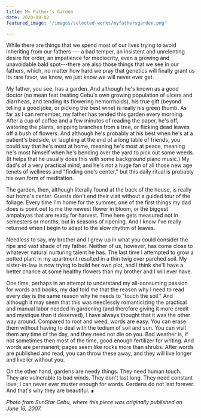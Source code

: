```yaml
---
title: My Father's Garden
date: 2020-09-02
featured_image: "/images/selected-works/myfathersgarden.png"

---
```

While there are things that we spend most of our lives trying to avoid inheriting from our fathers --- a bad temper, an insistent and unrelenting desire for order, an impatience for mediocrity, even a growing and unavoidable bald spot---there are also those things that we see in our fathers, which, no matter how hard we pray that genetics will finally grant us its rare favor, we know, we just know we will never ever get.

My father, you see, has a garden. And although he's known as a good doctor (no mean feat treating Cebu's own growing population of ulcers and diarrheas, and tending its flowering hemorrhoids), his true gift (beyond telling a good joke, or picking the best wine) is really his green thumb. As far as I can remember, my father has tended this garden every morning. After a cup of coffee and a few minutes of reading the paper, he's off, watering the plants, snipping branches from a tree, or flicking dead leaves off a bush of flowers. And although he's probably at his best when he's at a patient's bedside, or laughing at the end of a long table of friends, you could say that he's most at home, meaning he's most at peace, meaning he's most himself when he's bending over the yard to pick out some weeds. (It helps that he usually does this with some background piano music.) My dad's of a very practical mind, and he's not a huge fan of all those new age tenets of wellness and "finding one's center," but this daily ritual is probably his own form of meditation.

The garden, then, although literally found at the back of the house, is really our home's center. Guests don't end their visit without a guided tour of the foliage. Every time I'm home for the summer, one of the first things my dad does is point out to me the newest flower in bloom, or the biggest ampalayas that are ready for harvest. Time here gets measured not in semesters or months, but in seasons of ripening. And I know I've really returned when I begin to adapt to the slow rhythm of leaves.

Needless to say, my brother and I grew up in what you could consider the ripe and vast shade of my father. Neither of us, however, has come close to whatever natural nurturing talent he has. The last time I attempted to grow a potted plant in my apartment resulted in a thin twig over parched soil. My sister-in-law is now trying to build her own plot, and I think she'll have a better chance at some healthy flowers than my brother and I will ever have.

One time, perhaps in an attempt to understand my all-consuming passion for words and books, my dad told me that the reason why I need to read every day is the same reason why he needs to "touch the soil." And although it may seem that this was needlessly romanticizing the practical and manual labor needed in gardening (and therefore giving it more credit and mystique than it deserved), I have always thought that it was the other way around. Compared to root and weed, words are easy. You can erase them without having to deal with the tedium of soil and sun. You can visit them any time of the day, and they need not die on you. Bad weather is, if not sometimes then most of the time, good enough fertilizer for writing. And words are permanent; pages seem like rocks more than shrubs. After words are published and read, you can throw these away, and they will live longer and livelier without you.

On the other hand, gardens are needy things. They need human touch. They are vulnerable to bad winds. They don't last long. They need constant love; I can never ever muster enough for words. Gardens do not last forever. And that's why they are beautiful. &#8718;

*Photo from SunStar Cebu, where this piece was originally published on June 16, 2007.*